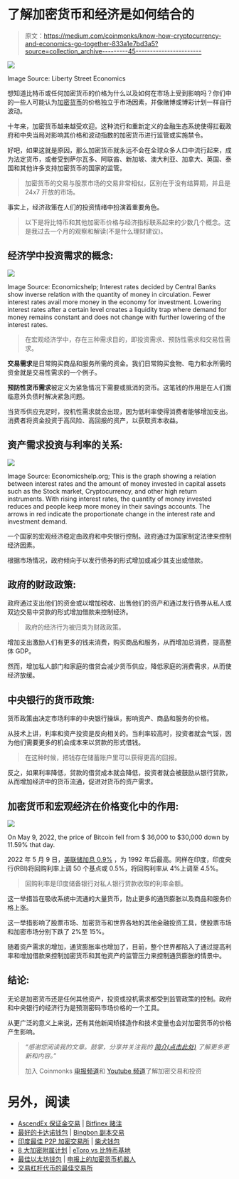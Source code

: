 # 了解加密货币和经济是如何结合的

> 原文：<https://medium.com/coinmonks/know-how-cryptocurrency-and-economics-go-together-833a1e7bd3a5?source=collection_archive---------45----------------------->

![](img/57b80dd6254e25065bd30a8fc053070f.png)

Image Source: Liberty Street Economics

想知道比特币或任何加密货币的价格为什么以及如何在市场上受到影响吗？你们中的一些人可能认为[加密货币](/coinmonks/simple-way-to-understand-cryptocurrency-by-day-to-day-examples-9f3bb62f7c9c)的价格独立于市场因素，并像赌博或博彩计划一样自行波动。

十年来，加密货币越来越受欢迎。这种流行和重新定义的金融生态系统使得拦截政府和中央当局对影响其价格和波动指数的加密货币进行监管或实施禁令。

好吧，如果这就是原因，那么加密货币就永远不会在全球众多人口中流行起来，成为法定货币，或者受到萨尔瓦多、阿联酋、新加坡、澳大利亚、加拿大、英国、泰国和其他许多支持加密货币的国家的监管。

> 加密货币的交易与股票市场的交易非常相似，区别在于没有结算期，并且是 24x7 开放的市场。

事实上，经济政策在人们的投资情绪中扮演着重要角色。

> 以下是将比特币和其他加密币价格与经济指标联系起来的少数几个概念。这是我过去一个月的观察和解读(不是什么理财建议)。

## **经济学中投资需求的概念:**

![](img/2184050f6a6856496f5cfd189826b9ed.png)

Image Source: Economicshelp; Interest rates decided by Central Banks show inverse relation with the quantity of money in circulation. Fewer interest rates avail more money in the economy for investment. Lowering interest rates after a certain level creates a liquidity trap where demand for money remains constant and does not change with further lowering of the interest rates.

> 在宏观经济学中，存在三种需求目的，即投资需求、预防性需求和交易性需求。

**交易需求**是日常购买商品和服务所需的资金。我们日常购买食物、电力和水所需的资金就是交易性需求的一个例子。

**预防性货币需求**被定义为紧急情况下需要或抵消的货币。这笔钱的作用是在人们面临意外负债时解决紧急问题。

当货币供应充足时，投机性需求就会出现，因为低利率使得消费者能够增加支出。消费者将资金投资于高风险、高回报的资产，以获取资本收益。

## **资产需求投资与利率的关系:**

![](img/bd171002746ef1883965fa93463e33dd.png)

Image Source: Economicshelp.org; This is the graph showing a relation between interest rates and the amount of money invested in capital assets such as the Stock market, Cryptocurrency, and other high return instruments. With rising interest rates, the quantity of money invested reduces and people keep more money in their savings accounts. The arrows in red indicate the proportionate change in the interest rate and investment demand.

一个国家的宏观经济稳定由政府和中央银行控制。政府通过为国家制定法律来控制经济因素。

根据市场情况，政府倾向于以发行债券的形式增加或减少其支出或借款。

## 政府的财政政策:

政府通过支出他们的资金或以增加税收、出售他们的资产和通过发行债券从私人或双边交易中贷款的形式增加借款来控制经济。

> 政府的经济行为被归类为财政政策。

增加支出激励人们有更多的钱来消费，购买商品和服务，从而增加总消费，提高整体 GDP。

然而，增加私人部门和家庭的借贷会减少货币供应，降低家庭的消费需求，从而使经济放缓。

## 中央银行的货币政策:

货币政策由决定市场利率的中央银行操纵，影响资产、商品和服务的价格。

从技术上讲，利率和资产投资是反向相关的。当利率较高时，投资者就会气馁，因为他们需要更多的机会成本来以贷款的形式借钱。

> 在这种时候，把钱存在储蓄账户里可以获得更高的回报。

反之，如果利率降低，贷款的借贷成本就会降低，投资者就会被鼓励从银行贷款，从而增加经济中的货币流通，促进对货币的资产需求。

## 加密货币**和宏观经济在价格变化中的作用:**

![](img/8829e1241fef67d64955cd5e694bf8ab.png)

On May 9, 2022, the price of Bitcoin fell from $ 36,000 to $30,000 down by 11.59% that day.

2022 年 5 月 9 日，[美联储加息 0.9%](https://www.wealthbriefing.com/html/article.php?id=194489#.YqDOeHZBy3A) ，为 1992 年后最高。同样在印度，印度央行(RBI)将回购利率上调 50 个基点或 0.5%，将回购利率从 4%上调至 4.5%。

> 回购利率是印度储备银行对私人银行贷款收取的利率金额。

这一举措旨在吸收系统中流通的大量货币，防止更多的通货膨胀以及商品和服务价格上涨。

这一举措影响了股票市场、加密货币和世界各地的其他金融投资工具，使股票市场和加密市场分别下跌了 2%至 15%。

随着资产需求的增加，通货膨胀率也增加了，目前，整个世界都陷入了通过提高利率和增加借款来控制加密货币和其他资产的监管压力来控制通货膨胀的情景中。

## **结论:**

无论是加密货币还是任何其他资产，投资或投机需求都受到监管政策的控制。政府和中央银行的经济行为是预测密码市场价格的一个工具。

从更广泛的意义上来说，还有其他新闻矫揉造作和技术变量也会对加密货币的价格产生影响。

> *“感谢您阅读我的文章。鼓掌，分享并关注我的* [*简介(点击此处)*](/@barateprajwal25) *了解更多更新和内容。”*
> 
> 加入 Coinmonks [电报频道](https://t.me/coincodecap)和 [Youtube 频道](https://www.youtube.com/c/coinmonks/videos)了解加密交易和投资

# 另外，阅读

*   [AscendEx 保证金交易](https://coincodecap.com/ascendex-margin-trading) | [Bitfinex 赌注](https://coincodecap.com/bitfinex-staking)
*   [最好的卡达诺钱包](https://coincodecap.com/best-cardano-wallets) | [Bingbon 副本交易](https://coincodecap.com/bingbon-copy-trading)
*   [印度最佳 P2P 加密交易所](https://coincodecap.com/p2p-crypto-exchanges-in-india) | [柴犬钱包](https://coincodecap.com/baby-shiba-inu-wallets)
*   [8 大加密附属计划](https://coincodecap.com/crypto-affiliate-programs) | [eToro vs 比特币基地](https://coincodecap.com/etoro-vs-coinbase)
*   [最佳以太坊钱包](https://coincodecap.com/best-ethereum-wallets) | [电报上的加密货币机器人](https://coincodecap.com/telegram-crypto-bots)
*   [交易杠杆代币的最佳交易所](https://coincodecap.com/leveraged-token-exchanges)